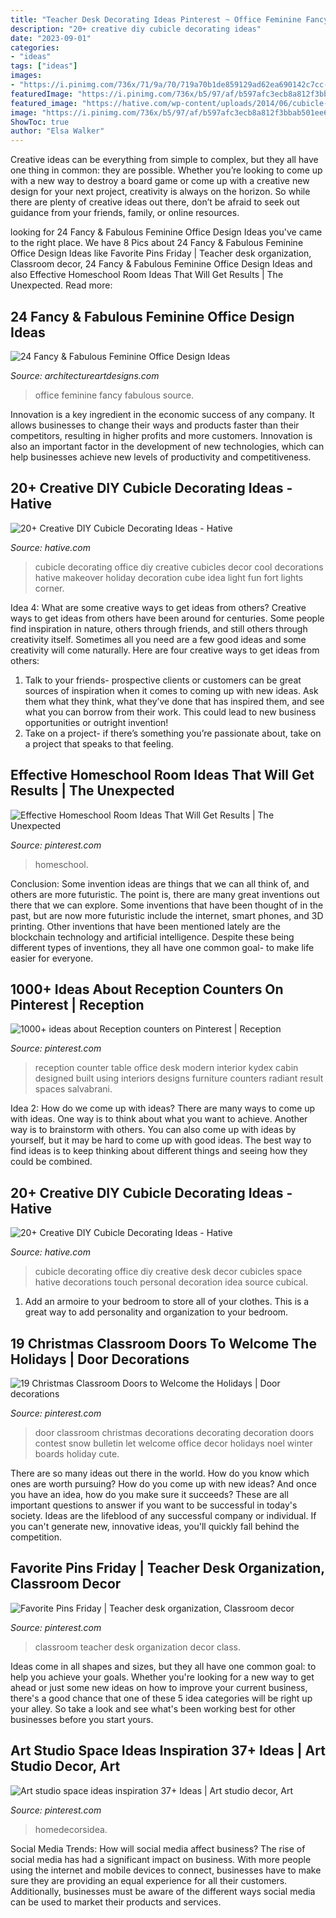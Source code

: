 ```yaml
---
title: "Teacher Desk Decorating Ideas Pinterest ~ Office Feminine Fancy Fabulous Source"
description: "20+ creative diy cubicle decorating ideas"
date: "2023-09-01"
categories:
- "ideas"
tags: ["ideas"]
images:
- "https://i.pinimg.com/736x/71/9a/70/719a70b1de859129ad62ea690142c7cc--reception-counter-reception-design.jpg"
featuredImage: "https://i.pinimg.com/736x/b5/97/af/b597afc3ecb8a812f3bbab501ee6e08c.jpg"
featured_image: "https://hative.com/wp-content/uploads/2014/06/cubicle-decorating-ideas/9-cubicle-decorating-ideas.jpg"
image: "https://i.pinimg.com/736x/b5/97/af/b597afc3ecb8a812f3bbab501ee6e08c.jpg"
ShowToc: true
author: "Elsa Walker"
---
```



Creative ideas can be everything from simple to complex, but they all have one thing in common: they are possible. Whether you’re looking to come up with a new way to destroy a board game or come up with a creative new design for your next project, creativity is always on the horizon. So while there are plenty of creative ideas out there, don’t be afraid to seek out guidance from your friends, family, or online resources.

	

		
looking for 24 Fancy &amp; Fabulous Feminine Office Design Ideas you've came to the right place. We have 8 Pics about 24 Fancy &amp; Fabulous Feminine Office Design Ideas like Favorite Pins Friday | Teacher desk organization, Classroom decor, 24 Fancy &amp; Fabulous Feminine Office Design Ideas and also Effective Homeschool Room Ideas That Will Get Results | The Unexpected. Read more:
		
    
## 24 Fancy &amp; Fabulous Feminine Office Design Ideas

<img loading=lazy src="http://www.architectureartdesigns.com/wp-content/uploads/2014/02/957-630x419.jpg" onerror="this.onerror=null;this.src='https://tse3.mm.bing.net/th?id=OIP.x261sOYo8l4TILtbBIikfAHaE7&amp;pid=15.1';" alt="24 Fancy &amp; Fabulous Feminine Office Design Ideas">

_Source: architectureartdesigns.com_

>office feminine fancy fabulous source. 

	

Innovation is a key ingredient in the economic success of any company. It allows businesses to change their ways and products faster than their competitors, resulting in higher profits and more customers. Innovation is also an important factor in the development of new technologies, which can help businesses achieve new levels of productivity and competitiveness.

    
## 20+ Creative DIY Cubicle Decorating Ideas - Hative

<img loading=lazy src="https://hative.com/wp-content/uploads/2014/06/cubicle-decorating-ideas/9-cubicle-decorating-ideas.jpg" onerror="this.onerror=null;this.src='https://tse4.mm.bing.net/th?id=OIP.eQcSJ5CTJQ9oju5gVP9mcAHaJ4&amp;pid=15.1';" alt="20+ Creative DIY Cubicle Decorating Ideas - Hative">

_Source: hative.com_

>cubicle decorating office diy creative cubicles decor cool decorations hative makeover holiday decoration cube idea light fun fort lights corner. 

	

Idea 4: What are some creative ways to get ideas from others?
Creative ways to get ideas from others have been around for centuries. Some people find inspiration in nature, others through friends, and still others through creativity itself. Sometimes all you need are a few good ideas and some creativity will come naturally. Here are four creative ways to get ideas from others: 
1) Talk to your friends- prospective clients or customers can be great sources of inspiration when it comes to coming up with new ideas. Ask them what they think, what they’ve done that has inspired them, and see what you can borrow from their work. This could lead to new business opportunities or outright invention! 
2) Take on a project- if there’s something you’re passionate about, take on a project that speaks to that feeling.

    
## Effective Homeschool Room Ideas That Will Get Results | The Unexpected

<img loading=lazy src="https://i.pinimg.com/736x/bb/b8/91/bbb891d4d868d0a252b1e0e0d31308e3.jpg" onerror="this.onerror=null;this.src='https://tse1.mm.bing.net/th?id=OIP.5nnKCx2kaQdKkXHzYa2PlAHaJ4&amp;pid=15.1';" alt="Effective Homeschool Room Ideas That Will Get Results | The Unexpected">

_Source: pinterest.com_

>homeschool. 

	

Conclusion: Some invention ideas are things that we can all think of, and others are more futuristic. The point is, there are many great inventions out there that we can explore.
Some inventions that have been thought of in the past, but are now more futuristic include the internet, smart phones, and 3D printing. Other inventions that have been mentioned lately are the blockchain technology and artificial intelligence. Despite these being different types of inventions, they all have one common goal- to make life easier for everyone.

    
## 1000+ Ideas About Reception Counters On Pinterest | Reception

<img loading=lazy src="https://i.pinimg.com/736x/71/9a/70/719a70b1de859129ad62ea690142c7cc--reception-counter-reception-design.jpg" onerror="this.onerror=null;this.src='https://tse3.mm.bing.net/th?id=OIP.E-tiZNVN9gLuBxYXNjFRvgDhEs&amp;pid=15.1';" alt="1000+ ideas about Reception counters on Pinterest | Reception">

_Source: pinterest.com_

>reception counter table office desk modern interior kydex cabin designed built using interiors designs furniture counters radiant result spaces salvabrani. 

	

Idea 2: How do we come up with ideas?
There are many ways to come up with ideas. One way is to think about what you want to achieve. Another way is to brainstorm with others. You can also come up with ideas by yourself, but it may be hard to come up with good ideas. The best way to find ideas is to keep thinking about different things and seeing how they could be combined.

    
## 20+ Creative DIY Cubicle Decorating Ideas - Hative

<img loading=lazy src="https://hative.com/wp-content/uploads/2014/06/cubicle-decorating-ideas/21-office-cubicle-decorating-ideas.jpg" onerror="this.onerror=null;this.src='https://tse4.mm.bing.net/th?id=OIP.gHPbaqnvbcnnYzIu0egJvwHaFj&amp;pid=15.1';" alt="20+ Creative DIY Cubicle Decorating Ideas - Hative">

_Source: hative.com_

>cubicle decorating office diy creative desk decor cubicles space hative decorations touch personal decoration idea source cubical. 

	

1. Add an armoire to your bedroom to store all of your clothes. This is a great way to add personality and organization to your bedroom.

    
## 19 Christmas Classroom Doors To Welcome The Holidays | Door Decorations

<img loading=lazy src="https://i.pinimg.com/736x/b5/97/af/b597afc3ecb8a812f3bbab501ee6e08c.jpg" onerror="this.onerror=null;this.src='https://tse4.mm.bing.net/th?id=OIP.XwlpeNIbF-dwX1WykxAiXgHaLH&amp;pid=15.1';" alt="19 Christmas Classroom Doors to Welcome the Holidays | Door decorations">

_Source: pinterest.com_

>door classroom christmas decorations decorating decoration doors contest snow bulletin let welcome office decor holidays noel winter boards holiday cute. 

	

There are so many ideas out there in the world. How do you know which ones are worth pursuing? How do you come up with new ideas? And once you have an idea, how do you make sure it succeeds? These are all important questions to answer if you want to be successful in today's society. Ideas are the lifeblood of any successful company or individual. If you can't generate new, innovative ideas, you'll quickly fall behind the competition.

    
## Favorite Pins Friday | Teacher Desk Organization, Classroom Decor

<img loading=lazy src="https://i.pinimg.com/736x/46/01/42/4601429e137d19dd25c522180a9f1eb9--classroom-organization-classroom-decor.jpg" onerror="this.onerror=null;this.src='https://tse4.mm.bing.net/th?id=OIP.sKE2k-6Cyxols_m9GG-KLgHaJ3&amp;pid=15.1';" alt="Favorite Pins Friday | Teacher desk organization, Classroom decor">

_Source: pinterest.com_

>classroom teacher desk organization decor class. 

	

Ideas come in all shapes and sizes, but they all have one common goal: to help you achieve your goals. Whether you're looking for a new way to get ahead or just some new ideas on how to improve your current business, there's a good chance that one of these 5 idea categories will be right up your alley. So take a look and see what's been working best for other businesses before you start yours.

    
## Art Studio Space Ideas Inspiration 37+ Ideas | Art Studio Decor, Art

<img loading=lazy src="https://i.pinimg.com/736x/0a/5d/b7/0a5db73a43358e0f0f8cb9ae4dda0f27.jpg" onerror="this.onerror=null;this.src='https://tse3.mm.bing.net/th?id=OIP.E9hItt_c28tql_2T_4AFogAAAA&amp;pid=15.1';" alt="Art studio space ideas inspiration 37+ Ideas | Art studio decor, Art">

_Source: pinterest.com_

>homedecorsidea. 

	

Social Media Trends: How will social media affect business?
The rise of social media has had a significant impact on business. With more people using the internet and mobile devices to connect, businesses have to make sure they are providing an equal experience for all their customers. Additionally, businesses must be aware of the different ways social media can be used to market their products and services.


